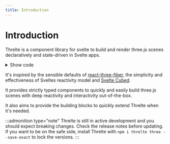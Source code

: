 ```yaml
---
title: Introduction
---
```


<script lang="ts">
import Introduction from '$examples/Introduction.svelte'
import ThrelteWrapper from '$examples/ThrelteWrapper.svelte'
</script>

# Introduction

Threlte is a component library for svelte to build and render three.js scenes declaratively and state-driven in Svelte apps.

<ThrelteWrapper>
  <Introduction />
</ThrelteWrapper>

<details>
  <summary>Show code</summary>

@[code](../../examples/Introduction.svelte)

:::admonition type="info"
In order to be able to make use of context aware hooks like [useThrelte](/docs/hooks/useThrelte), some examples need to be nested in a [`<Canvas>`](/docs/components/canvas) component.
:::

</details>

It's inspired by the sensible defaults of [react-three-fiber](https://github.com/pmndrs/react-three-fiber), the simplicity and effectiveness of Sveltes reactivity model and [Svelte Cubed](https://github.com/Rich-Harris/svelte-cubed).

It provides strictly typed components to quickly and easily build three.js scenes with deep reactivity and interactivity out-of-the-box.

It also aims to provide the building blocks to quickly extend Threlte when it's needed.

:::admonition type="note"
Threlte is still in active development and you should expect breaking changes. Check the release notes before updating. If you want to be on the safe side, install Threlte with `npm i threlte three --save-exact` to lock the versions.
:::
